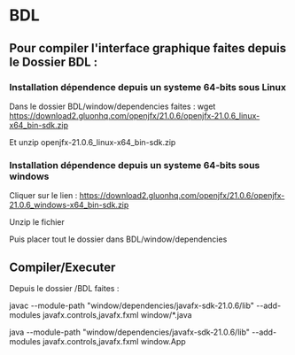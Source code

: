 # BDL

## Pour compiler l'interface graphique faites depuis le Dossier BDL : 
### Installation dépendence depuis un systeme 64-bits sous Linux
Dans le dossier BDL/window/dependencies faites : 
wget https://download2.gluonhq.com/openjfx/21.0.6/openjfx-21.0.6_linux-x64_bin-sdk.zip

Et unzip openjfx-21.0.6_linux-x64_bin-sdk.zip 

### Installation dépendence depuis un systeme 64-bits sous windows 
Cliquer sur le lien : https://download2.gluonhq.com/openjfx/21.0.6/openjfx-21.0.6_windows-x64_bin-sdk.zip 

Unzip le fichier 

Puis placer tout le dossier dans BDL/window/dependencies

## Compiler/Executer
Depuis le dossier /BDL faites : 

javac --module-path "window/dependencies/javafx-sdk-21.0.6/lib" --add-modules javafx.controls,javafx.fxml window/*.java

java --module-path "window/dependencies/javafx-sdk-21.0.6/lib" --add-modules javafx.controls,javafx.fxml window.App